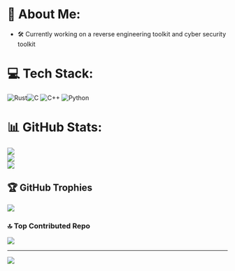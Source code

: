 # 💫 About Me:
- 🛠  Currently working on a reverse engineering toolkit and cyber security toolkit<br>


# 💻 Tech Stack:
![Rust](https://img.shields.io/badge/rust-%23000000.svg?style=for-the-badge&logo=rust&logoColor=white)![C](https://img.shields.io/badge/c-%2300599C.svg?style=for-the-badge&logo=c&logoColor=white) ![C++](https://img.shields.io/badge/c++-%2300599C.svg?style=for-the-badge&logo=c%2B%2B&logoColor=white) ![Python](https://img.shields.io/badge/python-3670A0?style=for-the-badge&logo=python&logoColor=ffdd54)
# 📊 GitHub Stats:
![](https://github-readme-stats.vercel.app/api?username=byte2mov&theme=dark&hide_border=false&include_all_commits=false&count_private=false)<br/>
![](https://github-readme-streak-stats.herokuapp.com/?user=byte2mov&theme=dark&hide_border=false)<br/>
![](https://github-readme-stats.vercel.app/api/top-langs/?username=byte2mov&theme=dark&hide_border=false&include_all_commits=false&count_private=false&layout=compact)

## 🏆 GitHub Trophies
![](https://github-profile-trophy.vercel.app/?username=byte2mov&theme=radical&no-frame=false&no-bg=true&margin-w=4)

### 🔝 Top Contributed Repo
![](https://github-contributor-stats.vercel.app/api?username=byte2mov&limit=5&theme=dark&combine_all_yearly_contributions=true)

---
[![](https://visitcount.itsvg.in/api?id=byte2mov&icon=2&color=0)](https://visitcount.itsvg.in)

<!-- Proudly created with GPRM ( https://gprm.itsvg.in ) -->
